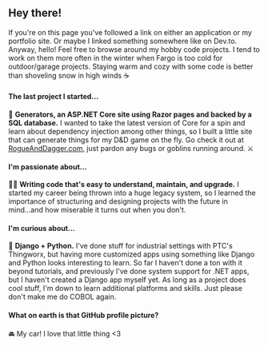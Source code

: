 ## Hey there!

If you're on this page you've followed a link on either an application or my portfolio site. Or maybe I linked something somewhere like on Dev.to. Anyway, hello! Feel free to browse around my hobby code projects. I tend to work on them more often in the winter when Fargo is too cold for outdoor/garage projects. Staying warm and cozy with some code is better than shoveling snow in high winds ☕

#### The last project I started...
🎲 **Generators, an ASP.NET Core site using Razor pages and backed by a SQL database.** I wanted to take the latest version of Core for a spin and learn about dependency injection among other things, so I built a little site that can generate things for my D&D game on the fly. Go check it out at [RogueAndDagger.com](https://rogueanddagger.com/), just pardon any bugs or goblins running around. ⚔

#### I'm passionate about...
👩‍💻 **Writing code that's easy to understand, maintain, and upgrade.** I started my career being thrown into a huge legacy system, so I learned the importance of structuring and designing projects with the future in mind...and how miserable it turns out when you don't.

#### I'm curious about...
📱 **Django + Python.** I've done stuff for industrial settings with PTC's Thingworx, but having more customized apps using something like Django and Python looks interesting to learn. So far I haven't done a ton with it beyond tutorials, and previously I've done system support for .NET apps, but I haven't created a Django app myself yet. As long as a project does cool stuff, I'm down to learn additional platforms and skills. Just please don't make me do COBOL again.

#### What on earth is that GitHub profile picture?
🚘 My car! I love that little thing <3
